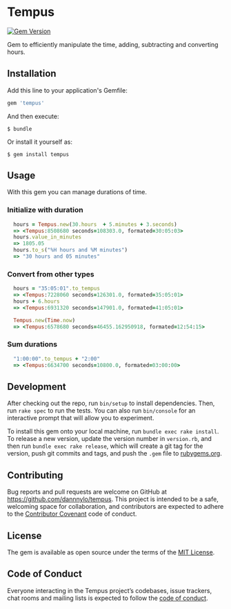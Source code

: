 # Tempus

<a href='http://badge.fury.io/rb/tempus'>
    <img src="https://badge.fury.io/rb/tempus.png" alt="Gem Version" />
</a>

Gem to efficiently manipulate the time, adding, subtracting and converting hours.

## Installation

Add this line to your application's Gemfile:

```ruby
gem 'tempus'
```

And then execute:

    $ bundle

Or install it yourself as:

    $ gem install tempus

## Usage
 With this gem you can manage durations of time.

### Initialize with duration
```ruby
  hours = Tempus.new(30.hours  + 5.minutes + 3.seconds)
  => <Tempus:8508680 seconds=108303.0, formated=30:05:03>
  hours.value_in_minutes
  => 1805.05
  hours.to_s("%H hours and %M minutes")
  => "30 hours and 05 minutes"
```
### Convert from other types
```ruby
  hours = "35:05:01".to_tempus
  => <Tempus:7228060 seconds=126301.0, formated=35:05:01>
  hours + 6.hours
  => <Tempus:6931320 seconds=147901.0, formated=41:05:01>
```
```ruby
  Tempus.new(Time.now)
  => <Tempus:6578680 seconds=46455.162950918, formated=12:54:15>
```

### Sum durations

```ruby
  "1:00:00".to_tempus + "2:00"
  => <Tempus:6634700 seconds=10800.0, formated=03:00:00>
```

## Development

After checking out the repo, run `bin/setup` to install dependencies. Then, run `rake spec` to run the tests. You can also run `bin/console` for an interactive prompt that will allow you to experiment.

To install this gem onto your local machine, run `bundle exec rake install`. To release a new version, update the version number in `version.rb`, and then run `bundle exec rake release`, which will create a git tag for the version, push git commits and tags, and push the `.gem` file to [rubygems.org](https://rubygems.org).

## Contributing

Bug reports and pull requests are welcome on GitHub at https://github.com/dannnylo/tempus. This project is intended to be a safe, welcoming space for collaboration, and contributors are expected to adhere to the [Contributor Covenant](http://contributor-covenant.org) code of conduct.

## License

The gem is available as open source under the terms of the [MIT License](https://opensource.org/licenses/MIT).

## Code of Conduct

Everyone interacting in the Tempus project’s codebases, issue trackers, chat rooms and mailing lists is expected to follow the [code of conduct](https://github.com/dannnylo/tempus/blob/master/CODE_OF_CONDUCT.md).
